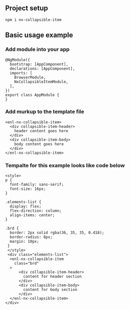 ## Project setup

```
npm i nx-collapsible-item
```

## Basic usage example

### Add module into your app

```
@NgModule({
  bootstrap: [AppComponent],
  declarations: [AppComponent],
  imports: [
    BrowserModule,
    NxCollapsibleItemModule,
  ],
})
export class AppModule {
}

```

### Add murkup to the template file

```
<enl-nx-collapsible-item>
  <div collapsible-item-header>
    header content goes here
  </div>
  <div collapsible-item-body>
    body content goes here
  </div>
</enl-nx-collapsible-item>
```

### Tempalte for this example looks like code below

```
<style>
p {
  font-family: sans-serif;
  font-size: 16px;
}

.elements-list {
  display: flex;
  flex-direction: column;
  align-items: center;
}

.brd {
  border: 2px solid rgba(36, 35, 35, 0.418);
  border-radius: 8px;
  margin: 10px;
 }
 </style>
 <div class="elements-list">
  <enl-nx-collapsible-item
    class="brd"
  >
      <div collapsible-item-header>
        content for header section
      </div>
      <div collapsible-item-body>
        content for body section
      </div>
  </enl-nx-collapsible-item>
</div>

```
